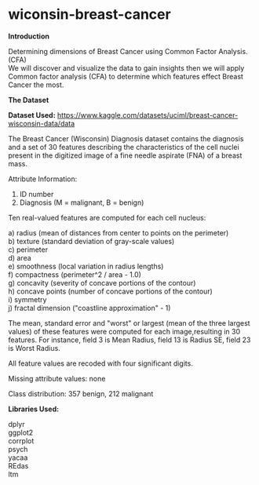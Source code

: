 # wiconsin-breast-cancer

**Introduction** 

Determining dimensions of Breast Cancer using Common Factor Analysis. (CFA) <br />
We will discover and visualize the data to gain insights then we will apply Common factor analysis (CFA) to determine which features effect Breast Cancer the most. <br />

**The Dataset**

**Dataset Used:** https://www.kaggle.com/datasets/uciml/breast-cancer-wisconsin-data/data

The Breast Cancer (Wisconsin) Diagnosis dataset contains the diagnosis and a set of 30 features describing the characteristics of the cell nuclei present in the digitized image of a fine needle aspirate (FNA) of a breast mass.  <br />

Attribute Information: <br />

1) ID number <br />
2) Diagnosis (M = malignant, B = benign) <br />

Ten real-valued features are computed for each cell nucleus: <br />

a) radius (mean of distances from center to points on the perimeter) <br />
b) texture (standard deviation of gray-scale values) <br />
c) perimeter <br />
d) area <br />
e) smoothness (local variation in radius lengths) <br />
f) compactness (perimeter^2 / area - 1.0) <br />
g) concavity (severity of concave portions of the contour) <br />
h) concave points (number of concave portions of the contour) <br />
i) symmetry <br />
j) fractal dimension ("coastline approximation" - 1)  <br />

The mean, standard error and "worst" or largest (mean of the three largest values) of these features were computed for each image,resulting in 30 features. For instance, field 3 is Mean Radius, field 13 is Radius SE, field 23 is Worst Radius. <br />

All feature values are recoded with four significant digits. <br />

Missing attribute values: none <br />

Class distribution: 357 benign, 212 malignant <br />

**Libraries Used:**

dplyr <br />
ggplot2 <br />
corrplot <br />
psych <br />
yacaa <br />
REdas <br />
ltm <br />
